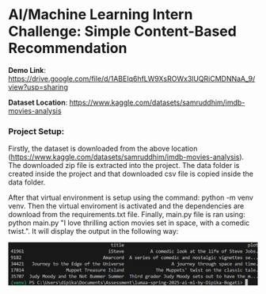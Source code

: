 # AI/Machine Learning Intern Challenge: Simple Content-Based Recommendation

**Demo Link**:
https://drive.google.com/file/d/1ABEIq6hfLW9XsROWx3lUQRiCMDNNaA_9/view?usp=sharing 

**Dataset Location**:
https://www.kaggle.com/datasets/samruddhim/imdb-movies-analysis


### Project Setup:

Firstly, the dataset is downloaded from the above location (https://www.kaggle.com/datasets/samruddhim/imdb-movies-analysis). The downloaded zip file is extracted into the project. The data folder is created inside the project and that downloaded csv file is copied inside the data folder. 

After that virtual environment is setup using the command: python -m venv venv. Then the virtual enviroment is activated and the dependencies are download from the requirements.txt file. Finally, main.py file is ran using: python main.py "I love thrilling action movies set in space, with a comedic twist.". It will display the output in the following way:

![Output File](./output/image.png)